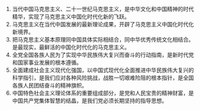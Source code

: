 1. 当代中国马克思主义、二十一世纪马克思主义，是中华文化和中国精神的时代精华，实现了马克思主义中国化时代化新的飞跃。
2. 马克思主义在当代中国发展的最新理论成果，开辟了马克思主义中国化时代化新境界。
3. 把马克思主义基本原理同中国具体实际相结合，同中华优秀传统文化相结合。是最现实，最鲜活的中国化时代化的马克思主义。
4. 全党全国各族人民为了实现中华民族伟大复兴而奋斗的行动指南，是新时代党和国家事业发展的根本遵循。
5. 全面建成社会主义现代化强国，以中国式现代化全面推进中华民族伟大复兴的科学指引，是我们应对各种风险挑战，战胜一切艰难险阻的根本指针，是全国各族人民团结奋斗的精神旗帜。
6. 中国特色社会主义理论体系的重要组成部分，是党和人民宝贵的精神财富，是中国共产党集体智慧的结晶，是我们党必须长期坚持的指导思想。

